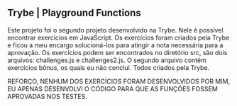 ## Trybe | Playground Functions

Este projeto foi o segundo projeto desenvolvido na Trybe. Nele é possível encontrar exercícios em JavaScript.
Os exercícios foram criados pela Trybe e ficou a meu encargo solucioná-los para atingir a nota necessária para a aprovação.
Os exercícios podem ser encontrados no diretório src, são dois arquivos: challenges.js e challenges2.js. O segundo arquivo contém exercícios bônus, os quais eu não concluí. Todos criados pela Trybe.

REFORÇO, NENHUM DOS EXERCÍCIOS FORAM DESENVOLVIDOS POR MIM, EU APENAS DESENVOLVI O CÓDIGO PARA QUE AS FUNÇÕES FOSSEM APROVADAS NOS TESTES.
